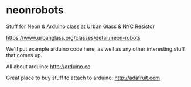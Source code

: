 # neonrobots
Stuff for Neon &amp; Arduino class at Urban Glass &amp; NYC Resistor

https://www.urbanglass.org/classes/detail/neon-robots


We'll put example arduino code here, as well as any other interesting stuff that comes up.

All about arduino: http://arduino.cc

Great place to buy stuff to attach to arduino: http://adafruit.com
